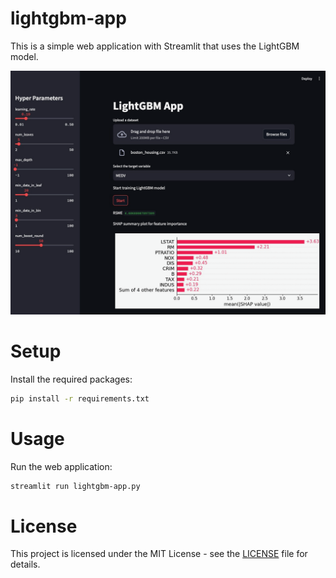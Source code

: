 # lightgbm-app

This is a simple web application with Streamlit that uses the LightGBM model.

![](./images/lightgbm-app.png)

# Setup

Install the required packages:

```bash
pip install -r requirements.txt
```

# Usage

Run the web application:

```bash
streamlit run lightgbm-app.py
```

# License

This project is licensed under the MIT License - see the [LICENSE](LICENSE) file for details.

